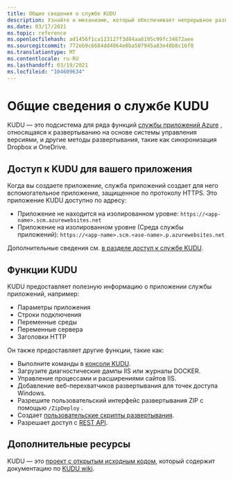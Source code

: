 ```yaml
---
title: Общие сведения о службе KUDU
description: Узнайте о механизме, который обеспечивает непрерывное развертывание в службе приложений и ее функциях.
ms.date: 03/17/2021
ms.topic: reference
ms.openlocfilehash: ad1456f1ca123127f3d84aa8195c99fc34872aee
ms.sourcegitcommit: 772eb9c6684dd4864e0ba507945a83e48b8c16f0
ms.translationtype: MT
ms.contentlocale: ru-RU
ms.lasthandoff: 03/19/2021
ms.locfileid: "104609634"
---
```

# <a name="kudu-service-overview"></a>Общие сведения о службе KUDU

KUDU — это подсистема для ряда функций [службы приложений Azure](overview.md) , относящаяся к развертыванию на основе системы управления версиями, и другие методы развертывания, такие как синхронизация Dropbox и OneDrive. 

## <a name="access-kudu-for-your-app"></a>Доступ к KUDU для вашего приложения
Когда вы создаете приложение, служба приложений создает для него вспомогательное приложение, защищенное по протоколу HTTPS. Это приложение KUDU доступно по адресу:

- Приложение не находится на изолированном уровне: `https://<app-name>.scm.azurewebsites.net`
- Приложение на изолированном уровне (Среда службы приложений): `https://<app-name>.scm.<ase-name>.p.azurewebsites.net`

Дополнительные сведения см. [в разделе доступ к службе KUDU](https://github.com/projectkudu/kudu/wiki/Accessing-the-kudu-service).

## <a name="kudu-features"></a>Функции KUDU

KUDU предоставляет полезную информацию о приложении службы приложений, например:

- Параметры приложения
- Строки подключения
- Переменные среды
- Переменные сервера
- Заголовки HTTP

Он также предоставляет другие функции, такие как:

- Выполните команды в [консоли KUDU](https://github.com/projectkudu/kudu/wiki/Kudu-console).
- Загрузите диагностические дампы IIS или журналы DOCKER.
- Управление процессами и расширениями сайтов IIS.
- Добавление веб-перехватчиков развертывания для точек доступа Windows.
- Разрешите пользовательский интерфейс развертывания ZIP с помощью `/ZipDeploy` .
- Создает [пользовательские скрипты развертывания](https://github.com/projectkudu/kudu/wiki/Custom-Deployment-Script).
- Разрешает доступ с [REST API](https://github.com/projectkudu/kudu/wiki/REST-API).

## <a name="more-resources"></a>Дополнительные ресурсы

KUDU — это [проект с открытым исходным кодом](https://github.com/projectkudu/kudu), который содержит документацию по [KUDU wiki](https://github.com/projectkudu/kudu/wiki).

